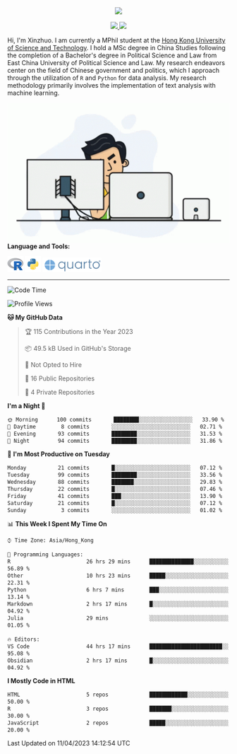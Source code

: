 <div align='center'>
<img src='https://readme-typing-svg.herokuapp.com?font=ubuntu&color=4d3900&center=true&lines=HKUST+Mphil+in+SOSC;Focus+on+China;Code+for+PoliSci'/>
</div>


<p align='center'>
 <a href='https://www.linkedin.com/in/xinzhuo-huang-5161011ba/' target='_blank'>
        <img src='https://img.shields.io/badge/linkedin%20-%230077B5.svg?&style=for-the-badge&logo=linkedin&logoColor=white'/>
    </a>
 <a href='https://twitter.com/HsinchoH' target='_blank'>
        <img src='https://img.shields.io/badge/Twitter-1DA1F2?style=for-the-badge&logo=twitter&logoColor=white'/>
    </a>
    </p>
    
Hi, I'm Xinzhuo. I am currently a MPhil student at the [Hong Kong University of Science and Technology](https://sosc.hkust.edu.hk/node/613). I hold a MSc degree in China Studies following the completion of a Bachelor's degree in Political Science and Law from East China University of Political Science and Law. My research endeavors center on the field of Chinese government and politics, which I approach through the utilization of `R` and `Python` for data analysis. My research methodology primarily involves the implementation of text analysis with machine learning.




<img align='right' src="https://github.com/xinzhuohkust/xinzhuohkust/blob/main/programmer.gif" width="590">




**Language and Tools:**  

<code><img height="36" src="https://raw.githubusercontent.com/github/explore/80688e429a7d4ef2fca1e82350fe8e3517d3494d/topics/r/r.png"></code>
<code><img height="36" src="https://raw.githubusercontent.com/github/explore/80688e429a7d4ef2fca1e82350fe8e3517d3494d/topics/python/python.png"></code>
<code><img height="32" src="https://github.com/quarto-dev/quarto-r/blob/main/man/figures/quarto.png"></code>

---
<!--START_SECTION:waka-->
![Code Time](http://img.shields.io/badge/Code%20Time-343%20hrs%209%20mins-blue)

![Profile Views](http://img.shields.io/badge/Profile%20Views-24-blue)

**🐱 My GitHub Data** 

> 🏆 115 Contributions in the Year 2023
 > 
> 📦 49.5 kB Used in GitHub's Storage 
 > 
> 🚫 Not Opted to Hire
 > 
> 📜 16 Public Repositories 
 > 
> 🔑 4 Private Repositories  
 > 
**I'm a Night 🦉** 

```text
🌞 Morning      100 commits       ████████░░░░░░░░░░░░░░░░░   33.90 % 
🌆 Daytime        8 commits       ░░░░░░░░░░░░░░░░░░░░░░░░░   02.71 % 
🌃 Evening       93 commits       ████████░░░░░░░░░░░░░░░░░   31.53 % 
🌙 Night         94 commits       ████████░░░░░░░░░░░░░░░░░   31.86 % 

```
📅 **I'm Most Productive on Tuesday** 

```text
Monday          21 commits       █░░░░░░░░░░░░░░░░░░░░░░░░   07.12 % 
Tuesday         99 commits       ████████░░░░░░░░░░░░░░░░░   33.56 % 
Wednesday       88 commits       ███████░░░░░░░░░░░░░░░░░░   29.83 % 
Thursday        22 commits       █░░░░░░░░░░░░░░░░░░░░░░░░   07.46 % 
Friday          41 commits       ███░░░░░░░░░░░░░░░░░░░░░░   13.90 % 
Saturday        21 commits       █░░░░░░░░░░░░░░░░░░░░░░░░   07.12 % 
Sunday           3 commits       ░░░░░░░░░░░░░░░░░░░░░░░░░   01.02 % 

```


📊 **This Week I Spent My Time On** 

```text
⌚︎ Time Zone: Asia/Hong_Kong

💬 Programming Languages: 
R                        26 hrs 29 mins      ██████████████░░░░░░░░░░░   56.89 % 
Other                    10 hrs 23 mins      █████░░░░░░░░░░░░░░░░░░░░   22.31 % 
Python                   6 hrs 7 mins        ███░░░░░░░░░░░░░░░░░░░░░░   13.14 % 
Markdown                 2 hrs 17 mins       █░░░░░░░░░░░░░░░░░░░░░░░░   04.92 % 
Julia                    29 mins             ░░░░░░░░░░░░░░░░░░░░░░░░░   01.05 % 

🔥 Editors: 
VS Code                  44 hrs 17 mins      ███████████████████████░░   95.08 % 
Obsidian                 2 hrs 17 mins       █░░░░░░░░░░░░░░░░░░░░░░░░   04.92 % 

```

**I Mostly Code in HTML** 

```text
HTML                     5 repos             ████████████░░░░░░░░░░░░░   50.00 % 
R                        3 repos             ███████░░░░░░░░░░░░░░░░░░   30.00 % 
JavaScript               2 repos             █████░░░░░░░░░░░░░░░░░░░░   20.00 % 

```



 Last Updated on 11/04/2023 14:12:54 UTC
<!--END_SECTION:waka-->
    
    
    
    
    
    
    
    
